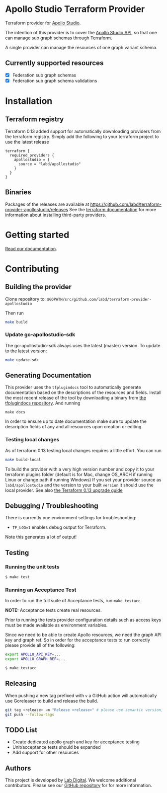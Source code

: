 # Apollo Studio Terraform Provider
Terraform provider for [Apollo Studio](https://www.apollographql.com/).

The intention of this provider is to cover the [Apollo Studio API](https://studio.apollographql.com/public/apollo-platform/variant/main/explorer), so that one can manage sub graph schemas through Terraform.

A single provider can manage the resources of one graph variant schema.

## Currently supported resources

- [x] Federation sub graph schemas
- [x] Federation sub graph schema validations

# Installation

## Terraform registry

Terraform 0.13 added support for automatically downloading providers from
the terraform registry. Simply add the following to your terraform project to use the latest release

```hcl
terraform {
  required_providers {
    apollostudio = {
      source = "labd/apollostudio"
    }
  }
}
```

## Binaries

Packages of the releases are available at
https://github.com/labd/terraform-provider-apollostudio/releases See the
[terraform documentation](https://www.terraform.io/docs/configuration/providers.html#third-party-plugins)
for more information about installing third-party providers.

# Getting started

[Read our documentation](https://registry.terraform.io/providers/labd/apollostudio/latest/docs).

# Contributing

## Building the provider
Clone repository to: `$GOPATH/src/github.com/labd/terraform-provider-apollostudio`

Then run
```sh
make build
```

### Update go-apollostudio-sdk

The go-apollostudio-sdk always uses the latest (master) version. To update to
the latest version:

```sh
make update-sdk
```


## Generating Documentation
This provider uses the `tfplugindocs` tool to automatically generate documentation based on the descriptions of the
resources and fields. Install the most recent release of the tool by downloading a binary from [the tfplugindocs repository](https://github.com/hashicorp/terraform-plugin-docs/releases).
And running
```shell
make docs
```
In order to ensure up to date documentation make sure to update the description fields of any and all resources upon
creation or editing.
### Testing local changes
As of terraform 0.13 testing local changes requires a little effort.
You can run
```sh
make build-local
```
To build the provider with a very high version number and copy it to your terraform plugins folder (default is for Mac,
change OS_ARCH if running Linux or change path if running Windows)
If you set your provider source as `labd/apollostudio` and the version to your built `version` it should use the local
provider. See also [the Terraform 0.13 upgrade guide](https://www.terraform.io/upgrade-guides/0-13.html#new-filesystem-layout-for-local-copies-of-providers)


## Debugging / Troubleshooting

There is currently one environment settings for troubleshooting:

- `TF_LOG=1` enables debug output for Terraform.

Note this generates a lot of output!

## Testing

### Running the unit tests

```sh
$ make test
```

### Running an Acceptance Test

In order to run the full suite of Acceptance tests, run `make testacc`.

**NOTE:** Acceptance tests create real resources.

Prior to running the tests provider configuration details such as access keys
must be made available as environment variables.

Since we need to be able to create Apollo resources, we need the
graph API key and graph ref. So in order for the acceptance tests to run
correctly please provide all of the following:

```sh
export APOLLO_API_KEY=...
export APOLLO_GRAPH_REF=...
```

```sh
$ make testacc
```

## Releasing

When pushing a new tag prefixed with `v` a GitHub action will automatically
use Goreleaser to build and release the build.

```sh
git tag <release> -m "Release <release>" # please use semantic version, so always vX.Y.Z
git push --follow-tags
```

## TODO List
- Create dedicated apollo graph and key for acceptance testing
- Unit/acceptance tests should be expanded
- Add support for other resources

## Authors

This project is developed by [Lab Digital](https://www.labdigital.nl). We
welcome additional contributors. Please see our
[GitHub repository](https://github.com/labd/terraform-provider-apollstudio) for
for more information.
